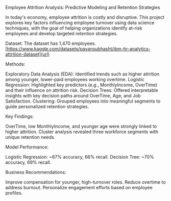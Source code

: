Employee Attrition Analysis: Predictive Modeling and Retention Strategies

In today's economy, employee attrition is costly and disruptive. This project explores key factors influencing employee turnover using data science techniques, with the goal of helping organizations identify at-risk employees and develop targeted retention strategies.


Dataset: 
The dataset has 1,470 employees.
[https://www.kaggle.com/datasets/pavansubhasht/ibm-hr-analytics-attrition-dataset](url)


Methods:

Exploratory Data Analysis (EDA): Identified trends such as higher attrition among younger, lower-paid employees working overtime.
Logistic Regression: Highlighted key predictors (e.g., MonthlyIncome, OverTime) and their influence on attrition risk.
Decision Trees: Offered interpretable insights with key decision paths around OverTime, Age, and Job Satisfaction.
Clustering: Grouped employees into meaningful segments to guide personalized retention strategies.



Key Findings:

OverTime, low MonthlyIncome, and younger age were strongly linked to higher attrition.
Cluster analysis revealed three workforce segments with unique retention needs.



Model Performance:

Logistic Regression: ~67% accuracy, 66% recall.
Decision Tree: ~70% accuracy, 69% recall.


Business Recommendations:

Improve compensation for younger, high-turnover roles.
Reduce overtime to address burnout.
Personalize engagement efforts based on employee profiles.
